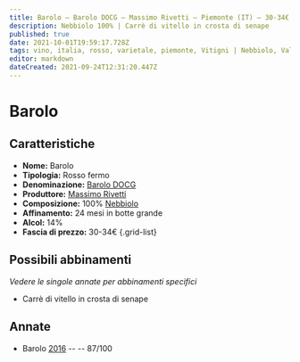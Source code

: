 ```yaml
---
title: Barolo – Barolo DOCG – Massimo Rivetti – Piemonte (IT) – 30-34€ – 3★
description: Nebbiolo 100% | Carrè di vitello in crosta di senape
published: true
date: 2021-10-01T19:59:17.728Z
tags: vino, italia, rosso, varietale, piemonte, Vitigni | Nebbiolo, Valutazioni | 3 stelle, carre di vitello in crosta di senape, Prezzi | 30-34€
editor: markdown
dateCreated: 2021-09-24T12:31:20.447Z
---
```


 # Barolo

## Caratteristiche
- **Nome:** Barolo
- **Tipologia:** Rosso fermo
- **Denominazione:** [Barolo DOCG](/denominazioni/Italia/Piemonte/DOCG/Barolo)
- **Produttore:** [Massimo Rivetti](/produttori/Italia/Piemonte/Massimo-Rivetti)
- **Composizione:** 100% [Nebbiolo](/vitigni/Italia/bacca-nera/nebbiolo)
- **Affinamento:** 24 mesi in botte grande
- **Alcol:** 14%
- **Fascia di prezzo:** 30-34€
{.grid-list}



## Possibili abbinamenti
*Vedere le singole annate per abbinamenti specifici*

- Carrè di vitello in crosta di senape

## Annate
- Barolo [2016](vini/Italia/Piemonte/Massimo-Rivetti/Barolo/2016) -- <span class="star-3"></span> -- 87/100